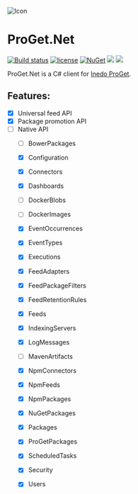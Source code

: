  ![Icon](http://i.imgur.com/r6KLIJa.png?1)
# ProGet.Net 
[![Build status](https://ci.appveyor.com/api/projects/status/wo54xvvft6bcf3wr?svg=true)](https://ci.appveyor.com/project/lvermeulen/proget-net) [![license](https://img.shields.io/github/license/lvermeulen/pullinghook.svg?maxAge=2592000)](https://github.com/lvermeulen/proget.net/blob/master/LICENSE) [![NuGet](https://img.shields.io/nuget/vpre/proget.net.svg?maxAge=2592000)](https://www.nuget.org/packages/proget.net/) ![](https://img.shields.io/badge/.net-4.5.2-yellowgreen.svg) ![](https://img.shields.io/badge/netstandard-1.4-yellowgreen.svg)

ProGet.Net is a C# client for [Inedo ProGet](https://inedo.com/proget).

## Features:
* [X] Universal feed API
* [X] Package promotion API
* [ ] Native API
	* [ ] BowerPackages              
	* [X] Configuration              
	* [X] Connectors                 
	* [X] Dashboards                 
	* [ ] DockerBlobs                
	* [ ] DockerImages               
	* [X] EventOccurrences           
	* [X] EventTypes                 
	* [X] Executions                 
	* [X] FeedAdapters               
	* [X] FeedPackageFilters         
	* [X] FeedRetentionRules         
	* [X] Feeds                      
	* [X] IndexingServers            
	* [X] LogMessages                
	* [ ] MavenArtifacts             
	* [X] NpmConnectors              
	* [X] NpmFeeds                   
	* [X] NpmPackages                
	* [X] NuGetPackages              
	* [X] Packages                   
	* [X] ProGetPackages             
	* [X] ScheduledTasks             
	* [X] Security                   
	* [X] Users                      
 